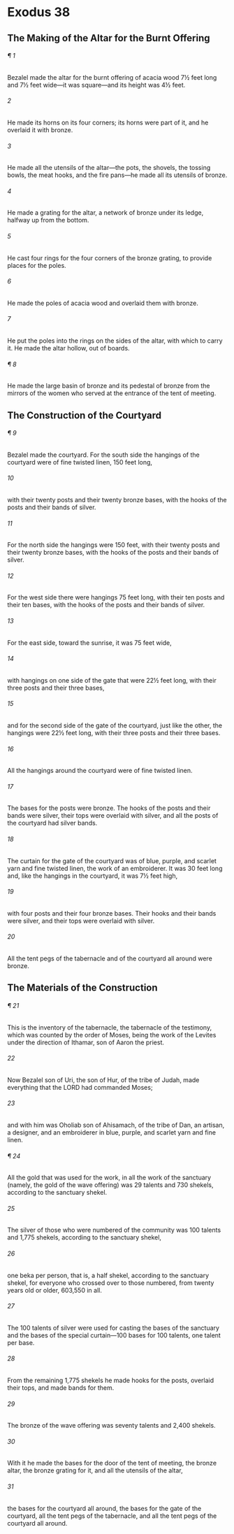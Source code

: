 # Exodus 38
## The Making of the Altar for the Burnt Offering
###### ¶ 1
Bezalel made the altar for the burnt offering of acacia wood 7½ feet long and 7½ feet wide—it was square—and its height was 4½ feet.
###### 2
He made its horns on its four corners; its horns were part of it, and he overlaid it with bronze.
###### 3
He made all the utensils of the altar—the pots, the shovels, the tossing bowls, the meat hooks, and the fire pans—he made all its utensils of bronze.
###### 4
He made a grating for the altar, a network of bronze under its ledge, halfway up from the bottom.
###### 5
He cast four rings for the four corners of the bronze grating, to provide places for the poles.
###### 6
He made the poles of acacia wood and overlaid them with bronze.
###### 7
He put the poles into the rings on the sides of the altar, with which to carry it. He made the altar hollow, out of boards.
###### ¶ 8
He made the large basin of bronze and its pedestal of bronze from the mirrors of the women who served at the entrance of the tent of meeting.
## The Construction of the Courtyard
###### ¶ 9
Bezalel made the courtyard. For the south side the hangings of the courtyard were of fine twisted linen, 150 feet long,
###### 10
with their twenty posts and their twenty bronze bases, with the hooks of the posts and their bands of silver.
###### 11
For the north side the hangings were 150 feet, with their twenty posts and their twenty bronze bases, with the hooks of the posts and their bands of silver.
###### 12
For the west side there were hangings 75 feet long, with their ten posts and their ten bases, with the hooks of the posts and their bands of silver.
###### 13
For the east side, toward the sunrise, it was 75 feet wide,
###### 14
with hangings on one side of the gate that were 22½ feet long, with their three posts and their three bases,
###### 15
and for the second side of the gate of the courtyard, just like the other, the hangings were 22½ feet long, with their three posts and their three bases.
###### 16
All the hangings around the courtyard were of fine twisted linen.
###### 17
The bases for the posts were bronze. The hooks of the posts and their bands were silver, their tops were overlaid with silver, and all the posts of the courtyard had silver bands.
###### 18
The curtain for the gate of the courtyard was of blue, purple, and scarlet yarn and fine twisted linen, the work of an embroiderer. It was 30 feet long and, like the hangings in the courtyard, it was 7½ feet high,
###### 19
with four posts and their four bronze bases. Their hooks and their bands were silver, and their tops were overlaid with silver.
###### 20
All the tent pegs of the tabernacle and of the courtyard all around were bronze.
## The Materials of the Construction
###### ¶ 21
This is the inventory of the tabernacle, the tabernacle of the testimony, which was counted by the order of Moses, being the work of the Levites under the direction of Ithamar, son of Aaron the priest.
###### 22
Now Bezalel son of Uri, the son of Hur, of the tribe of Judah, made everything that the LORD had commanded Moses;
###### 23
and with him was Oholiab son of Ahisamach, of the tribe of Dan, an artisan, a designer, and an embroiderer in blue, purple, and scarlet yarn and fine linen.
###### ¶ 24
All the gold that was used for the work, in all the work of the sanctuary (namely, the gold of the wave offering) was 29 talents and 730 shekels, according to the sanctuary shekel.
###### 25
The silver of those who were numbered of the community was 100 talents and 1,775 shekels, according to the sanctuary shekel,
###### 26
one beka per person, that is, a half shekel, according to the sanctuary shekel, for everyone who crossed over to those numbered, from twenty years old or older, 603,550 in all.
###### 27
The 100 talents of silver were used for casting the bases of the sanctuary and the bases of the special curtain—100 bases for 100 talents, one talent per base.
###### 28
From the remaining 1,775 shekels he made hooks for the posts, overlaid their tops, and made bands for them.
###### 29
The bronze of the wave offering was seventy talents and 2,400 shekels.
###### 30
With it he made the bases for the door of the tent of meeting, the bronze altar, the bronze grating for it, and all the utensils of the altar,
###### 31
the bases for the courtyard all around, the bases for the gate of the courtyard, all the tent pegs of the tabernacle, and all the tent pegs of the courtyard all around.
